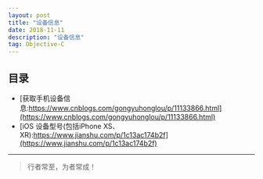 ```yaml
---
layout: post
title: "设备信息"
date: 2018-11-11
description: "设备信息"
tag: Objective-C
---
```








## 目录

- [获取手机设备信息:https://www.cnblogs.com/gongyuhonglou/p/11133866.html](https://www.cnblogs.com/gongyuhonglou/p/11133866.html)
- [iOS 设备型号(包括iPhone XS、XR):https://www.jianshu.com/p/1c13ac174b2f](https://www.jianshu.com/p/1c13ac174b2f)









----------
>  行者常至，为者常成！


